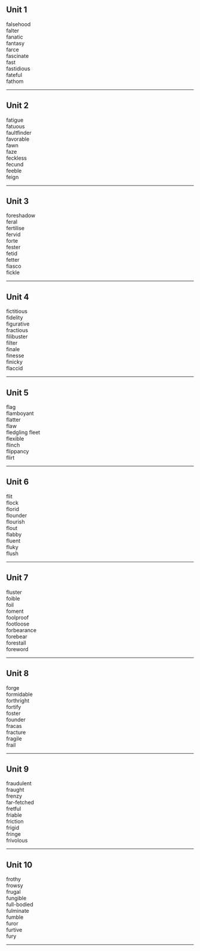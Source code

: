 ## Unit 1

falsehood  
falter  
fanatic  
fantasy  
farce  
fascinate  
fast  
fastidious  
fateful  
fathom  

-----

## Unit 2

fatigue  
fatuous  
faultfinder  
favorable  
fawn  
faze  
feckless  
fecund  
feeble  
feign  

-----

## Unit 3

foreshadow  
feral  
fertilise  
fervid  
forte  
fester  
fetid  
fetter  
fiasco  
fickle  

----

## Unit 4

fictitious  
fidelity  
figurative  
fractious  
filibuster  
filter  
finale  
finesse  
finicky  
flaccid  

-----

## Unit 5

flag  
flamboyant  
flatter  
flaw  
fledgling
fleet  
flexible  
flinch  
flippancy  
flirt  

-----

## Unit 6

flit  
flock  
florid  
flounder  
flourish  
flout  
flabby  
fluent  
fluky  
flush  

-----

## Unit 7

fluster  
foible  
foil  
foment  
foolproof  
footloose  
forbearance  
forebear  
forestall  
foreword  

-----

## Unit 8

forge  
formidable  
forthright  
fortify  
foster  
founder  
fracas  
fracture  
fragile  
frail  

-----

## Unit 9

fraudulent  
fraught  
frenzy  
far-fetched  
fretful  
friable  
friction  
frigid  
fringe  
frivolous  

-----

## Unit 10 

frothy  
frowsy  
frugal  
fungible  
full-bodied  
fulminate    
fumble  
furor  
furtive  
fury  

-----
